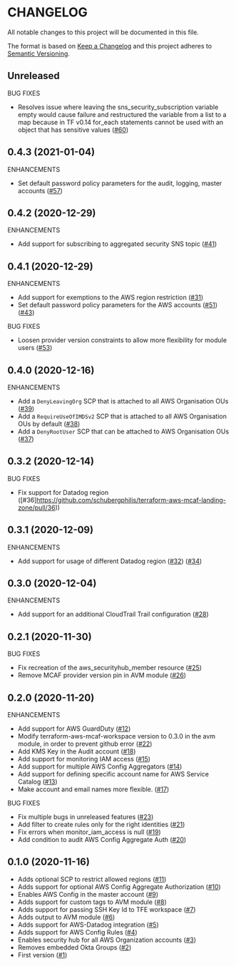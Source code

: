 # CHANGELOG

All notable changes to this project will be documented in this file.

The format is based on [Keep a Changelog](http://keepachangelog.com/) and this project adheres to [Semantic Versioning](http://semver.org/).

## Unreleased

BUG FIXES

* Resolves issue where leaving the sns\_security\_subscription variable empty would cause failure and restructured the variable from a list to a map because in TF v0.14 for\_each statements cannot be used with an object that has sensitive values ([#60](https://github.com/schubergphilis/terraform-aws-mcaf-landing-zone/pull/60))

## 0.4.3 (2021-01-04)

ENHANCEMENTS

* Set default password policy parameters for the audit, logging, master accounts ([#57](https://github.com/schubergphilis/terraform-aws-mcaf-landing-zone/pull/57))

## 0.4.2 (2020-12-29)

ENHANCEMENTS

* Add support for subscribing to aggregated security SNS topic ([#41](https://github.com/schubergphilis/terraform-aws-mcaf-landing-zone/pull/41))

## 0.4.1 (2020-12-29)

ENHANCEMENTS

* Add support for exemptions to the AWS region restriction ([#31](https://github.com/schubergphilis/terraform-aws-mcaf-landing-zone/pull/31))
* Set default password policy parameters for the AWS accounts ([#51](https://github.com/schubergphilis/terraform-aws-mcaf-landing-zone/pull/51)) ([#43](https://github.com/schubergphilis/terraform-aws-mcaf-landing-zone/pull/43))

BUG FIXES

* Loosen provider version constraints to allow more flexibility for module users ([#53](https://github.com/schubergphilis/terraform-aws-mcaf-landing-zone/pull/53))

## 0.4.0 (2020-12-16)

ENHANCEMENTS

* Add a `DenyLeavingOrg` SCP that is attached to all AWS Organisation OUs ([#39](https://github.com/schubergphilis/terraform-aws-mcaf-landing-zone/pull/39))
* Add a `RequireUseOfIMDSv2` SCP that is attached to all AWS Organisation OUs by default ([#38](https://github.com/schubergphilis/terraform-aws-mcaf-landing-zone/pull/38))
* Add a `DenyRootUser` SCP that can be attached to AWS Organisation OUs ([#37](https://github.com/schubergphilis/terraform-aws-mcaf-landing-zone/pull/37))

## 0.3.2 (2020-12-14)

BUG FIXES

* Fix support for Datadog region ([#36]https://github.com/schubergphilis/terraform-aws-mcaf-landing-zone/pull/36))

## 0.3.1 (2020-12-09)

ENHANCEMENTS

* Add support for usage of different Datadog region ([#32](https://github.com/schubergphilis/terraform-aws-mcaf-landing-zone/pull/32)) ([#34](https://github.com/schubergphilis/terraform-aws-mcaf-landing-zone/pull/34))

## 0.3.0 (2020-12-04)

ENHANCEMENTS

* Add support for an additional CloudTrail Trail configuration ([#28](https://github.com/schubergphilis/terraform-aws-mcaf-landing-zone/pull/28))

## 0.2.1 (2020-11-30)

BUG FIXES

* Fix recreation of the aws_securityhub_member resource ([#25](https://github.com/schubergphilis/terraform-aws-mcaf-landing-zone/pull/25))
* Remove MCAF provider version pin in AVM module ([#26](https://github.com/schubergphilis/terraform-aws-mcaf-landing-zone/pull/26))

## 0.2.0 (2020-11-20)

ENHANCEMENTS

* Add support for AWS GuardDuty ([#12](https://github.com/schubergphilis/terraform-aws-mcaf-landing-zone/pull/12))
* Modify terraform-aws-mcaf-workspace version to 0.3.0 in the avm module, in order to prevent github error ([#22](https://github.com/schubergphilis/terraform-aws-mcaf-landing-zone/pull/22))
* Add KMS Key in the Audit account ([#18](https://github.com/schubergphilis/terraform-aws-mcaf-landing-zone/pull/18))
* Add support for monitoring IAM access ([#15](https://github.com/schubergphilis/terraform-aws-mcaf-landing-zone/pull/15))
* Add support for multiple AWS Config Aggregators ([#14](https://github.com/schubergphilis/terraform-aws-mcaf-landing-zone/pull/14))
* Add support for defining specific account name for AWS Service Catalog ([#13](https://github.com/schubergphilis/terraform-aws-mcaf-landing-zone/pull/13))
* Make account and email names more flexible. ([#17](https://github.com/schubergphilis/terraform-aws-mcaf-landing-zone/pull/17))

BUG FIXES

* Fix multiple bugs in unreleased features ([#23](https://github.com/schubergphilis/terraform-aws-mcaf-landing-zone/pull/23))
* Add filter to create rules only for the right identities ([#21](https://github.com/schubergphilis/terraform-aws-mcaf-landing-zone/pull/21))
* Fix errors when monitor_iam_access is null ([#19](https://github.com/schubergphilis/terraform-aws-mcaf-landing-zone/pull/19))
* Add condition to audit AWS Config Aggregate Auth ([#20](https://github.com/schubergphilis/terraform-aws-mcaf-landing-zone/pull/20))

## 0.1.0 (2020-11-16)

* Adds optional SCP to restrict allowed regions ([#11](https://github.com/schubergphilis/terraform-aws-mcaf-landing-zone/pull/11))
* Adds support for optional AWS Config Aggregate Authorization ([#10](https://github.com/schubergphilis/terraform-aws-mcaf-landing-zone/pull/10))
* Enables AWS Config in the master account ([#9](https://github.com/schubergphilis/terraform-aws-mcaf-landing-zone/pull/9))
* Adds support for custom tags to AVM module ([#8](https://github.com/schubergphilis/terraform-aws-mcaf-landing-zone/pull/8))
* Adds support for passing SSH Key Id to TFE workspace ([#7](https://github.com/schubergphilis/terraform-aws-mcaf-landing-zone/pull/7))
* Adds output to AVM module ([#6](https://github.com/schubergphilis/terraform-aws-mcaf-landing-zone/pull/6))
* Adds support for AWS-Datadog integration ([#5](https://github.com/schubergphilis/terraform-aws-mcaf-landing-zone/pull/5))
* Adds support for AWS Config Rules ([#4](https://github.com/schubergphilis/terraform-aws-mcaf-landing-zone/pull/4))
* Enables security hub for all AWS Organization accounts ([#3](https://github.com/schubergphilis/terraform-aws-mcaf-landing-zone/pull/3))
* Removes embedded Okta Groups ([#2](https://github.com/schubergphilis/terraform-aws-mcaf-landing-zone/pull/2))
* First version ([#1](https://github.com/schubergphilis/terraform-aws-mcaf-landing-zone/pull/1))
